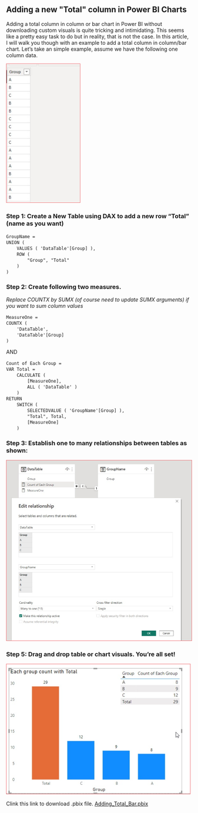 ## **Adding a new "Total" column in Power BI Charts**

Adding a total column in column or bar chart in Power BI without downloading custom visuals is quite tricking and intimidating. This seems like a pretty easy task to do but in reality, that is not the case. In this article, I will walk you though with an example to add a total column in column/bar chart.
Let’s take an simple example, assume we have the following one column data.
 
<img src="/img/total_datatable.jpg" width="200px" style="border: 1px solid #ee6e73;" />


### Step 1: Create a New Table using DAX to add a new row “Total” (name as you want)
```
GroupName = 
UNION (
    VALUES ( 'DataTable'[Group] ),
    ROW (
        "Group", "Total"
    )
)
```

### Step 2: Create following two measures.
*Replace COUNTX by SUMX (of course need to update SUMX arguments) if you want to sum column values*
```
MeasureOne = 
COUNTX (
    'DataTable',
    'DataTable'[Group]
)
```

AND 

```
Count of Each Group = 
VAR Total =
    CALCULATE (
        [MeasureOne],
        ALL ( 'DataTable' )
    )
RETURN
    SWITCH (
        SELECTEDVALUE ( 'GroupName'[Group] ),
        "Total", Total,
        [MeasureOne]
    )
```

### Step 3: Establish one to many relationships between tables as shown:
<img src="/img/Total_Relationship.jpg" width="600px" style="border: 1px solid #ee6e73;" />

### Step 5: Drag and drop table or chart visuals. You’re all set!
<img src="/img/Total_graph.jpg" width="500px" style="border: 1px solid #ee6e73;" />


Clink this link to download .pbix file. [Adding_Total_Bar.pbix](https://github.com/MishraSubash/MishraSubash.github.io/blob/main/support/Add_Total_Bar.pbix?raw=true)


